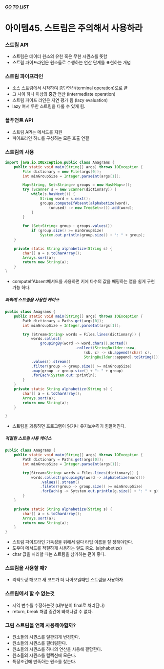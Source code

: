 ##### [GO TO LIST](../README.md)

# 아이템45. 스트림은 주의해서 사용하라

### 스트림 API
- 스트림은 데이터 원소의 유한 혹은 무한 시퀀스를 뜻함
- 스트림 파이프라인은 원소들로 수행하는 연산 단계를 표현하는 개념

### 스트림 파이프라인
- 소스 스트림에서 시작하여 종단연산(terminal operation)으로 끝 
- 그 사이 하나 이상의 중간 연산 (intermediate operation)
- 스트림 파이프 라인은 지연 평가 됨 (lazy evaluation)
- lazy 여서 무한 스트림을 다룰 수 있게 됨.

### 플푸언트 API
- 스트림 API는 메서드를 지원
- 파이프라인 하ㄴ를 구성하는 모든 호출 연결

### 스트림의 사용
```java
import java.io.IOException;public class Anagrams {
    public static void main(String[] args) throws IOException {
        File dictionary = new File(args[0]);
        int minGroupSize = Integer.parseInt(args[1]);

        Map<String, Set<String>> groups = new HashMap<>();
        try (Scanner s = new Scanner(dictionary)) {
        	while(s.hasNext()) {
        		String word = s.next();
                groups.computeIfAbsent(alphabetize(word),
                    (unused) -> new TreeSet<>()).add(word);
        	}
        }
        
        for (Set<String> group : groups.values()) 
            if (group.size() >= minGroupSize)
                System.out.println(group.size() + ": " + group);
    }

    private static String alphabetize(String s) {
        char[] a = s.toCharArray();
        Arrays.sort(a);
        return new String(a);
    }
}
```
- computeIfAbsent메서드를 사용하면 키에 다수의 값을 매핑하는 맵을 쉽게 구현 가능 하다.

##### 과하게 스트림을 사용한 케이스
```java
public class Anagrams {
    public static void main(String[] args) throws IOException {
        Path dictionary = Paths.get(args[0]);
        int minGroupSize = Integer.parseInt(args[1]);

        try (Stream<String> words = Files.lines(dictionary)) {
        	words.collect(
                groupingBy(word -> word.chars().sorted()
                                .collect(StringBuilder::new, 
                                    (sb, c) -> sb.append((char) c),
                                    StringBuilder::append).toString()))
            .values().stream()
            .filter(group -> group.size() >= minGroupSize)
            .map(group -> group.size() + ": " + group)
            .forEach(System.out::println);
        }
    }
    private static String alphabetize(String s) {
        char[] a = s.toCharArray();
        Arrays.sort(a);
        return new String(a);
    }

}
```
- 스트림을 과용하면 프로그램이 읽거나 유지보수하기 힘들어진다.

##### 적절한 스트림 사용 케이스
```java
public class Anagrams {
    public static void main(String[] args) throws IOException {
        Path dictionary = Paths.get(args[0]);
        int minGroupSize = Integer.parseInt(args[1]);

        try(Stream<String> words = Files.lines(dictionary)) {
        	words.collect(groupingBy(word -> alphabetize(word)))
                .values().stream()
                .fileter(group -> group.size() >= minGroupSize)
                .forEach(g -> Sytstem.out.println(g.size() + ": " + g));
        }
    }

    private static String alphabetize(String s) {
        char[] a = s.toCharArray();
        Arrays.sort(a);
        return new String(a);
    }
}
```
- 스트림 파이프라인 가독성을 위해서 람다 타입 이름을 잘 정해야한다.
- 도우미 메서드를 적절하게 사용하는 일도 중요. (alphabetize) 
- char 값을 처리할 때는 스트림을 삼가하는 편이 좋다.

### 스트림을 사용할 때?
- 리펙토링 해보고 새 코드가 더 나아보일때만 스트림을 사용하자

### 스트림에서 할 수 없는것
- 지역 변수를 수정하는것 (대부분이 final로 처리된다)
- return, break 처럼 중간에 빠져나갈 수 없다.

### 그럼 스트림을 언제 사용해야할까?
- 원소들의 시퀀스를 일관되게 변경한다.
- 원소들의 시퀀스를 필터링한다.
- 원소들의 시퀀스를 하나의 연산을 사용해 결합한다.
- 원소들의 시퀀스를 컬렉션에 모은다.
- 특정조건에 만족하는 원소를 찾는다.


